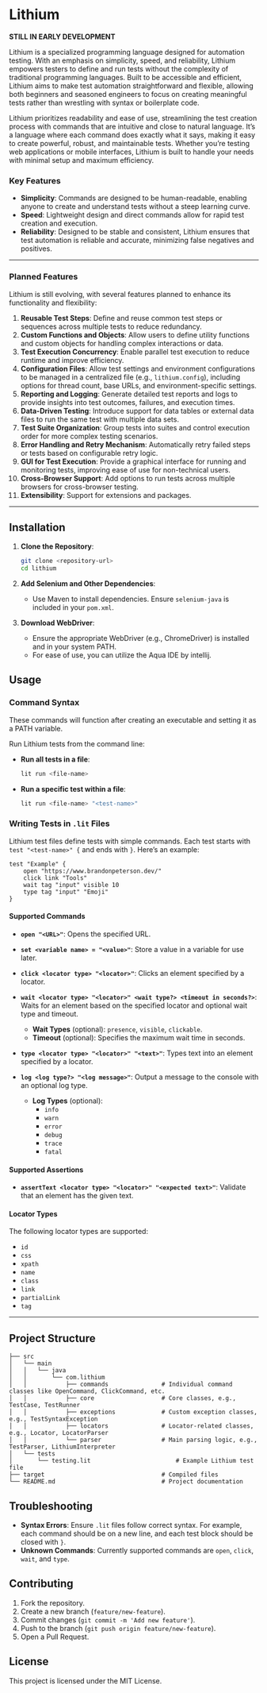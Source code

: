 # Lithium

**STILL IN EARLY DEVELOPMENT**

Lithium is a specialized programming language designed for automation testing. With an emphasis on simplicity, speed, and reliability, Lithium empowers testers to define and run tests without the complexity of traditional programming languages. Built to be accessible and efficient, Lithium aims to make test automation straightforward and flexible, allowing both beginners and seasoned engineers to focus on creating meaningful tests rather than wrestling with syntax or boilerplate code.

Lithium prioritizes readability and ease of use, streamlining the test creation process with commands that are intuitive and close to natural language. It’s a language where each command does exactly what it says, making it easy to create powerful, robust, and maintainable tests. Whether you’re testing web applications or mobile interfaces, Lithium is built to handle your needs with minimal setup and maximum efficiency.

### Key Features

- **Simplicity**: Commands are designed to be human-readable, enabling anyone to create and understand tests without a steep learning curve.
- **Speed**: Lightweight design and direct commands allow for rapid test creation and execution.
- **Reliability**: Designed to be stable and consistent, Lithium ensures that test automation is reliable and accurate, minimizing false negatives and positives.

---

### Planned Features

Lithium is still evolving, with several features planned to enhance its functionality and flexibility:

1. **Reusable Test Steps**: Define and reuse common test steps or sequences across multiple tests to reduce redundancy.
2. **Custom Functions and Objects**: Allow users to define utility functions and custom objects for handling complex interactions or data.
3. **Test Execution Concurrency**: Enable parallel test execution to reduce runtime and improve efficiency.
4. **Configuration Files**: Allow test settings and environment configurations to be managed in a centralized file (e.g., `lithium.config`), including options for thread count, base URLs, and environment-specific settings.
5. **Reporting and Logging**: Generate detailed test reports and logs to provide insights into test outcomes, failures, and execution times.
6. **Data-Driven Testing**: Introduce support for data tables or external data files to run the same test with multiple data sets.
7. **Test Suite Organization**: Group tests into suites and control execution order for more complex testing scenarios.
8. **Error Handling and Retry Mechanism**: Automatically retry failed steps or tests based on configurable retry logic.
9. **GUI for Test Execution**: Provide a graphical interface for running and monitoring tests, improving ease of use for non-technical users.
10. **Cross-Browser Support**: Add options to run tests across multiple browsers for cross-browser testing.
11. **Extensibility**: Support for extensions and packages.

---

## Installation

1. **Clone the Repository**:
    ```bash
    git clone <repository-url>
    cd lithium
    ```

2. **Add Selenium and Other Dependencies**:
    - Use Maven to install dependencies. Ensure `selenium-java` is included in your `pom.xml`.

3. **Download WebDriver**:
    - Ensure the appropriate WebDriver (e.g., ChromeDriver) is installed and in your system PATH.
    - For ease of use, you can utilize the Aqua IDE by intellij.

## Usage

### Command Syntax
These commands will function after creating an executable and setting it as a PATH variable.

Run Lithium tests from the command line:

- **Run all tests in a file**:
  ```bash
  lit run <file-name>
  ```

- **Run a specific test within a file**:
  ```bash
  lit run <file-name> "<test-name>"
  ```

### Writing Tests in `.lit` Files

Lithium test files define tests with simple commands. Each test starts with `test "<test-name>" {` and ends with `}`. Here’s an example:

```plaintext
test "Example" {
    open "https://www.brandonpeterson.dev/"
    click link "Tools"
    wait tag "input" visible 10
    type tag "input" "Emoji"
}
```

#### Supported Commands

- **`open "<URL>"`**: Opens the specified URL.
- **`set <variable name> = "<value>"`**: Store a value in a variable for use later.
- **`click <locator type> "<locator>"`**: Clicks an element specified by a locator.
- **`wait <locator type> "<locator>" <wait type?> <timeout in seconds?>`**: Waits for an element based on the specified locator and optional wait type and timeout.
    - **Wait Types** (optional): `presence`, `visible`, `clickable`.
    - **Timeout** (optional): Specifies the maximum wait time in seconds.

- **`type <locator type> "<locator>" "<text>"`**: Types text into an element specified by a locator.
- **`log <log type?> "<log message>"`**: Output a message to the console with an optional log type.
  - **Log Types** (optional): 
    - `info`
    - `warn`
    - `error`
    - `debug`
    - `trace`
    - `fatal`

#### Supported Assertions

- **`assertText <locator type> "<locator>" "<expected text>"`**: Validate that an element has the given text.

#### Locator Types
The following locator types are supported:
- `id`
- `css`
- `xpath`
- `name`
- `class`
- `link`
- `partialLink`
- `tag`

---

## Project Structure

```plaintext
├── src
│   └── main
│   │   └── java
│   │       └── com.lithium
│   │           ├── commands               # Individual command classes like OpenCommand, ClickCommand, etc.
│   │           ├── core                   # Core classes, e.g., TestCase, TestRunner
│   │           ├── exceptions             # Custom exception classes, e.g., TestSyntaxException
│   │           ├── locators               # Locator-related classes, e.g., Locator, LocatorParser
│   │           └── parser                 # Main parsing logic, e.g., TestParser, LithiumInterpreter
│   └── tests
│       └── testing.lit                        # Example Lithium test file
├── target                                 # Compiled files
└── README.md                              # Project documentation
```

## Troubleshooting

- **Syntax Errors**: Ensure `.lit` files follow correct syntax. For example, each command should be on a new line, and each test block should be closed with `}`.
- **Unknown Commands**: Currently supported commands are `open`, `click`, `wait`, and `type`.

## Contributing

1. Fork the repository.
2. Create a new branch (`feature/new-feature`).
3. Commit changes (`git commit -m 'Add new feature'`).
4. Push to the branch (`git push origin feature/new-feature`).
5. Open a Pull Request.

## License

This project is licensed under the MIT License.